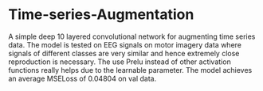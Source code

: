 # Time-series-Augmentation
A simple deep 10 layered convolutional network for augmenting time series data. The model is tested on EEG signals on motor imagery data where signals of different classes are very similar and hence extremely close reproduction is necessary. The use Prelu instead of other activation functions really helps due to the learnable parameter. 
The model achieves an average MSELoss of 0.04804 on val data. 


